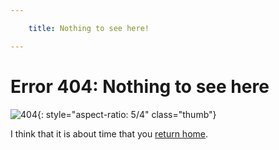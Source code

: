 ```yaml
---

    title: Nothing to see here!

---
```


# Error 404: Nothing to see here
![404](https://http.cat/images/404.jpg){: style="aspect-ratio: 5/4" class="thumb"}

I think that it is about time that you [return home](/).